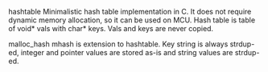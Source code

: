 hashtable
Minimalistic hash table implementation in C. It does not require dynamic memory allocation, so it can be used on MCU.
Hash table is table of void* vals with char* keys. Vals and keys are never copied.

malloc_hash
mhash is extension to hashtable. Key string is always strdup-ed, integer and pointer values are stored as-is and 
string values are strdup-ed.

